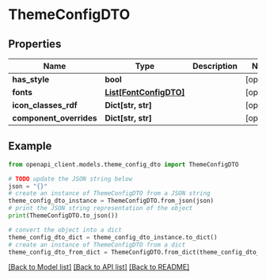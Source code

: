 # ThemeConfigDTO


## Properties

Name | Type | Description | Notes
------------ | ------------- | ------------- | -------------
**has_style** | **bool** |  | [optional] 
**fonts** | [**List[FontConfigDTO]**](FontConfigDTO.md) |  | [optional] 
**icon_classes_rdf** | **Dict[str, str]** |  | [optional] 
**component_overrides** | **Dict[str, str]** |  | [optional] 

## Example

```python
from openapi_client.models.theme_config_dto import ThemeConfigDTO

# TODO update the JSON string below
json = "{}"
# create an instance of ThemeConfigDTO from a JSON string
theme_config_dto_instance = ThemeConfigDTO.from_json(json)
# print the JSON string representation of the object
print(ThemeConfigDTO.to_json())

# convert the object into a dict
theme_config_dto_dict = theme_config_dto_instance.to_dict()
# create an instance of ThemeConfigDTO from a dict
theme_config_dto_from_dict = ThemeConfigDTO.from_dict(theme_config_dto_dict)
```
[[Back to Model list]](../README.md#documentation-for-models) [[Back to API list]](../README.md#documentation-for-api-endpoints) [[Back to README]](../README.md)



